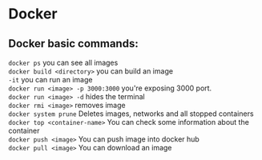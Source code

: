 # Docker



## Docker basic commands: 
``docker ps`` you can see all images
<br/>
``docker build <directory>`` you can build an image
<br/>
``-it`` you can run an image
<br/>
``docker run <image> -p 3000:3000`` you're exposing 3000 port.
<br/>
``docker run <image> -d`` hides the terminal
<br/>
``docker rmi <image>`` removes image
<br/>
``docker system prune`` Deletes images, networks and all stopped containers
<br/>
``docker top <container-name>`` You can check some information about the container
<br/>
``docker push <image>`` You can push image into docker hub
<br/>
``docker pull <image>`` You can download an image


